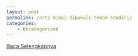 ```yaml
---
layout: post
permalink: /arti-mimpi-dipukuli-teman-sendiri/
categories:
    - Uncategorized
---
```


[Baca Selengkapnya](/09)